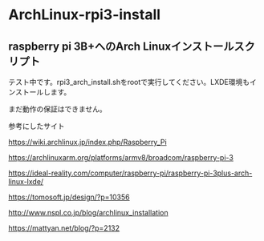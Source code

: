 # ArchLinux-rpi3-install

## raspberry pi 3B+へのArch Linuxインストールスクリプト

テスト中です。rpi3_arch_install.shをrootで実行してください。LXDE環境もインストールします。

まだ動作の保証はできません。

参考にしたサイト

<https://wiki.archlinux.jp/index.php/Raspberry_Pi>

<https://archlinuxarm.org/platforms/armv8/broadcom/raspberry-pi-3>

<https://ideal-reality.com/computer/raspberry-pi/raspberry-pi-3plus-arch-linux-lxde/>

<https://tomosoft.jp/design/?p=10356>

<http://www.nspl.co.jp/blog/archlinux_installation>

<https://mattyan.net/blog/?p=2132>
